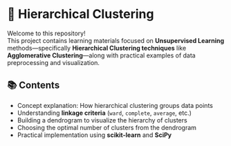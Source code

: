 # 🧠 Hierarchical Clustering

Welcome to this repository!  
This project contains learning materials focused on **Unsupervised Learning** methods—specifically **Hierarchical Clustering techniques** like **Agglomerative Clustering**—along with practical examples of data preprocessing and visualization.

## 📚 Contents

- Concept explanation: How hierarchical clustering groups data points
- Understanding **linkage criteria** (`ward`, `complete`, `average`, etc.)
- Building a dendrogram to visualize the hierarchy of clusters
- Choosing the optimal number of clusters from the dendrogram
- Practical implementation using **scikit-learn** and **SciPy**
